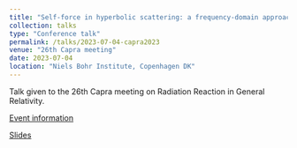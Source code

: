 ```yaml
---
title: "Self-force in hyperbolic scattering: a frequency-domain approach"
collection: talks
type: "Conference talk"
permalink: /talks/2023-07-04-capra2023
venue: "26th Capra meeting"
date: 2023-07-04
location: "Niels Bohr Institute, Copenhagen DK"
---
```


Talk given to the 26th Capra meeting on Radiation Reaction in General Relativity.

[Event information](https://www.caprameeting.org/capra-meetings/capra-26/)

[Slides](../files/capra2023.pdf)
